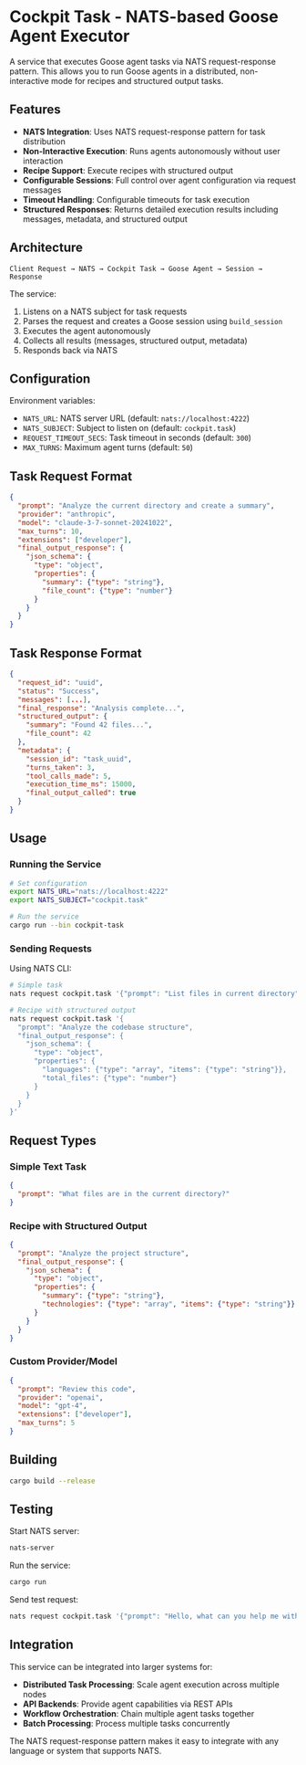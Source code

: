 # Cockpit Task - NATS-based Goose Agent Executor

A service that executes Goose agent tasks via NATS request-response pattern. This allows you to run Goose agents in a distributed, non-interactive mode for recipes and structured output tasks.

## Features

- **NATS Integration**: Uses NATS request-response pattern for task distribution
- **Non-Interactive Execution**: Runs agents autonomously without user interaction
- **Recipe Support**: Execute recipes with structured output
- **Configurable Sessions**: Full control over agent configuration via request messages
- **Timeout Handling**: Configurable timeouts for task execution
- **Structured Responses**: Returns detailed execution results including messages, metadata, and structured output

## Architecture

```
Client Request → NATS → Cockpit Task → Goose Agent → Session → Response
```

The service:
1. Listens on a NATS subject for task requests
2. Parses the request and creates a Goose session using `build_session`
3. Executes the agent autonomously 
4. Collects all results (messages, structured output, metadata)
5. Responds back via NATS

## Configuration

Environment variables:
- `NATS_URL`: NATS server URL (default: `nats://localhost:4222`)
- `NATS_SUBJECT`: Subject to listen on (default: `cockpit.task`)
- `REQUEST_TIMEOUT_SECS`: Task timeout in seconds (default: `300`)
- `MAX_TURNS`: Maximum agent turns (default: `50`)

## Task Request Format

```json
{
  "prompt": "Analyze the current directory and create a summary",
  "provider": "anthropic",
  "model": "claude-3-7-sonnet-20241022",
  "max_turns": 10,
  "extensions": ["developer"],
  "final_output_response": {
    "json_schema": {
      "type": "object",
      "properties": {
        "summary": {"type": "string"},
        "file_count": {"type": "number"}
      }
    }
  }
}
```

## Task Response Format

```json
{
  "request_id": "uuid",
  "status": "Success",
  "messages": [...],
  "final_response": "Analysis complete...",
  "structured_output": {
    "summary": "Found 42 files...",
    "file_count": 42
  },
  "metadata": {
    "session_id": "task_uuid",
    "turns_taken": 3,
    "tool_calls_made": 5,
    "execution_time_ms": 15000,
    "final_output_called": true
  }
}
```

## Usage

### Running the Service

```bash
# Set configuration
export NATS_URL="nats://localhost:4222"
export NATS_SUBJECT="cockpit.task"

# Run the service
cargo run --bin cockpit-task
```

### Sending Requests

Using NATS CLI:
```bash
# Simple task
nats request cockpit.task '{"prompt": "List files in current directory"}'

# Recipe with structured output
nats request cockpit.task '{
  "prompt": "Analyze the codebase structure",
  "final_output_response": {
    "json_schema": {
      "type": "object", 
      "properties": {
        "languages": {"type": "array", "items": {"type": "string"}},
        "total_files": {"type": "number"}
      }
    }
  }
}'
```

## Request Types

### Simple Text Task
```json
{
  "prompt": "What files are in the current directory?"
}
```

### Recipe with Structured Output
```json
{
  "prompt": "Analyze the project structure",
  "final_output_response": {
    "json_schema": {
      "type": "object",
      "properties": {
        "summary": {"type": "string"},
        "technologies": {"type": "array", "items": {"type": "string"}}
      }
    }
  }
}
```

### Custom Provider/Model
```json
{
  "prompt": "Review this code",
  "provider": "openai", 
  "model": "gpt-4",
  "extensions": ["developer"],
  "max_turns": 5
}
```

## Building

```bash
cargo build --release
```

## Testing

Start NATS server:
```bash
nats-server
```

Run the service:
```bash
cargo run
```

Send test request:
```bash
nats request cockpit.task '{"prompt": "Hello, what can you help me with?"}'
```

## Integration

This service can be integrated into larger systems for:
- **Distributed Task Processing**: Scale agent execution across multiple nodes
- **API Backends**: Provide agent capabilities via REST APIs
- **Workflow Orchestration**: Chain multiple agent tasks together
- **Batch Processing**: Process multiple tasks concurrently

The NATS request-response pattern makes it easy to integrate with any language or system that supports NATS.